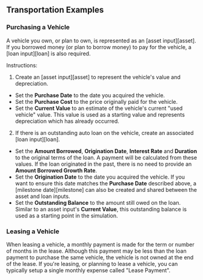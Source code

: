 ## Transportation Examples

### Purchasing a Vehicle

A vehicle you own, or plan to own, is represented as an [asset input][asset]. If you borrowed money (or plan to borrow money) to pay for the vehicle, a [loan input][loan] is also required.

Instructions:

1. Create an [asset input][asset] to represent the vehicle's value and depreciation.
  * Set the __Purchase Date__ to the date you acquired the vehicle.	
  * Set the __Purchase Cost__ to the price originally paid for the vehicle.	
  * Set the __Current Value__ to an estimate of the vehicle's current "used vehicle" value. This value is used as a starting value and represents depreciation which has already occurred.

2. If there is an outstanding auto loan on the vehicle, create an associated [loan input][loan]. 
  * Set the __Amount Borrowed__, __Origination Date__, __Interest Rate__  and __Duration__ to the original terms of the loan. A payment will be calculated from these values. If the loan originated in the past, there is no need to provide an __Amount Borrowed Growth Rate__.
  * Set the __Origination Date__ to the date you acquired the vehicle. If you want to ensure this date matches the __Purchase Date__ described above, a [milestone date][milestone] can also be created and shared between the asset and loan inputs. 
  * Set the __Outstanding Balance__ to the amount still owed on the loan. Similar to an asset input's __Current Value__, this outstanding balance is used as a starting point in the simulation.

### Leasing a Vehicle

When leasing a vehicle, a monthly payment is made for the term or number of months in the lease. Although this payment may be less than the loan payment to purchase the same vehicle, the vehicle is not owned at the end of the lease. If you're leasing, or planning to lease a vehicle, you can typically setup a single monthly expense called "Lease Payment".
